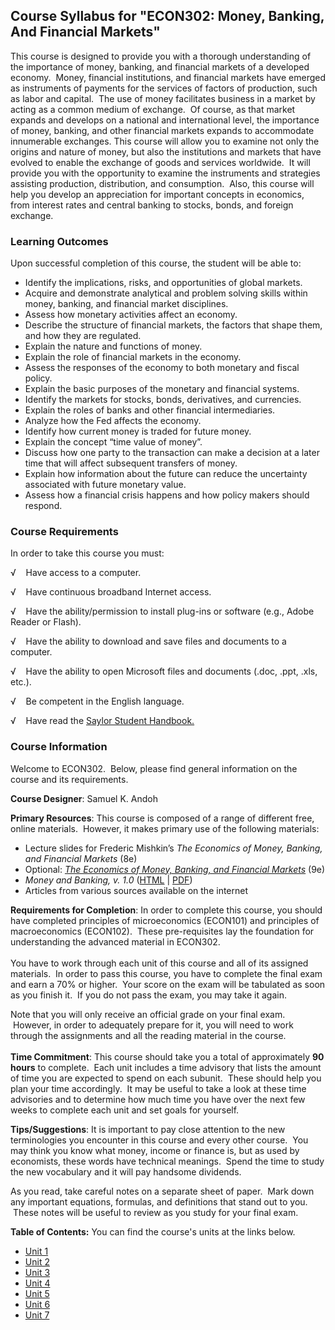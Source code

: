 Course Syllabus for "ECON302: Money, Banking, And Financial Markets"
--------------------------------------------------------------------

This course is designed to provide you with a thorough understanding of
the importance of money, banking, and financial markets of a developed
economy.  Money, financial institutions, and financial markets have
emerged as instruments of payments for the services of factors of
production, such as labor and capital.  The use of money facilitates
business in a market by acting as a common medium of exchange.  Of
course, as that market expands and develops on a national and
international level, the importance of money, banking, and other
financial markets expands to accommodate innumerable exchanges. This
course will allow you to examine not only the origins and nature of
money, but also the institutions and markets that have evolved to enable
the exchange of goods and services worldwide.  It will provide you with
the opportunity to examine the instruments and strategies assisting
production, distribution, and consumption.  Also, this course will help
you develop an appreciation for important concepts in economics, from
interest rates and central banking to stocks, bonds, and foreign
exchange.

### Learning Outcomes

Upon successful completion of this course, the student will be able
to:  

-   Identify the implications, risks, and opportunities of global
    markets.
-   Acquire and demonstrate analytical and problem solving skills within
    money, banking, and financial market disciplines.
-   Assess how monetary activities affect an economy.
-   Describe the structure of financial markets, the factors that shape
    them, and how they are regulated.
-   Explain the nature and functions of money.
-   Explain the role of financial markets in the economy.
-   Assess the responses of the economy to both monetary and fiscal
    policy.
-   Explain the basic purposes of the monetary and financial systems.
-   Identify the markets for stocks, bonds, derivatives, and currencies.
-   Explain the roles of banks and other financial intermediaries.
-   Analyze how the Fed affects the economy.
-   Identify how current money is traded for future money.
-   Explain the concept “time value of money”.
-   Discuss how one party to the transaction can make a decision at a
    later time that will affect subsequent transfers of money.
-   Explain how information about the future can reduce the uncertainty
    associated with future monetary value.
-   Assess how a financial crisis happens and how policy makers should
    respond.

### Course Requirements

In order to take this course you must:

√    Have access to a computer.

√    Have continuous broadband Internet access.

√    Have the ability/permission to install plug-ins or software (e.g.,
Adobe Reader or Flash).

√    Have the ability to download and save files and documents to a
computer.

√    Have the ability to open Microsoft files and documents (.doc, .ppt,
.xls, etc.).

√    Be competent in the English language.

√    Have read the [Saylor Student
Handbook.](http://www.saylor.org/site/wp-content/uploads/2012/05/Saylor-StudentHandbook.pdf)

### Course Information

Welcome to ECON302.  Below, please find general information on the
course and its requirements.  
  
 **Course Designer**: Samuel K. Andoh  
  
 **Primary Resources**: This course is composed of a range of different
free, online materials.  However, it makes primary use of the following
materials:

-   Lecture slides for Frederic Mishkin’s *The Economics of Money, Banking, and Financial
    Markets* (8e)
-   Optional: *[The Economics of Money, Banking, and Financial Markets](https://archive.org/details/MoneyBanking9e)* (9e)
-   *Money and Banking, v. 1.0* ([HTML](http://2012books.lardbucket.org/books/finance-banking-and-money-v1.0/) | [PDF](http://www.saylor.org/site/textbooks/Money%20and%20Banking.pdf))
-   Articles from various sources available on the internet

**Requirements for Completion**: In order to complete this course, you
should have completed principles of microeconomics (ECON101) and
principles of macroeconomics (ECON102).  These pre-requisites lay the
foundation for understanding the advanced material in ECON302.  
    
 You have to work through each unit of this course and all of its
assigned materials.  In order to pass this course, you have to complete
the final exam and earn a 70% or higher.  Your score on the exam will be
tabulated as soon as you finish it.  If you do not pass the exam, you
may take it again.  
  
 Note that you will only receive an official grade on your final exam.
 However, in order to adequately prepare for it, you will need to work
through the assignments and all the reading material in the course.  
    
 **Time Commitment**: This course should take you a total of
approximately **90 hours** to complete.  Each unit includes a time
advisory that lists the amount of time you are expected to spend on each
subunit.  These should help you plan your time accordingly.  It may be
useful to take a look at these time advisories and to determine how much
time you have over the next few weeks to complete each unit and set
goals for yourself.  
  
 **Tips/Suggestions**: It is important to pay close attention to the new
terminologies you encounter in this course and every other course.  You
may think you know what money, income or finance is, but as used by
economists, these words have technical meanings.  Spend the time to
study the new vocabulary and it will pay handsome dividends.   
  
 As you read, take careful notes on a separate sheet of paper.  Mark
down any important equations, formulas, and definitions that stand out
to you.  These notes will be useful to review as you study for your
final exam.

**Table of Contents:** You can find the course's units at the links below.

- [Unit 1](https://legacy.saylor.org/econ302/Unit01/)
- [Unit 2](https://legacy.saylor.org/econ302/Unit02/)
- [Unit 3](https://legacy.saylor.org/econ302/Unit03/)
- [Unit 4](https://legacy.saylor.org/econ302/Unit04/)
- [Unit 5](https://legacy.saylor.org/econ302/Unit05/)
- [Unit 6](https://legacy.saylor.org/econ302/Unit06/)
- [Unit 7](https://legacy.saylor.org/econ302/Unit07/)
